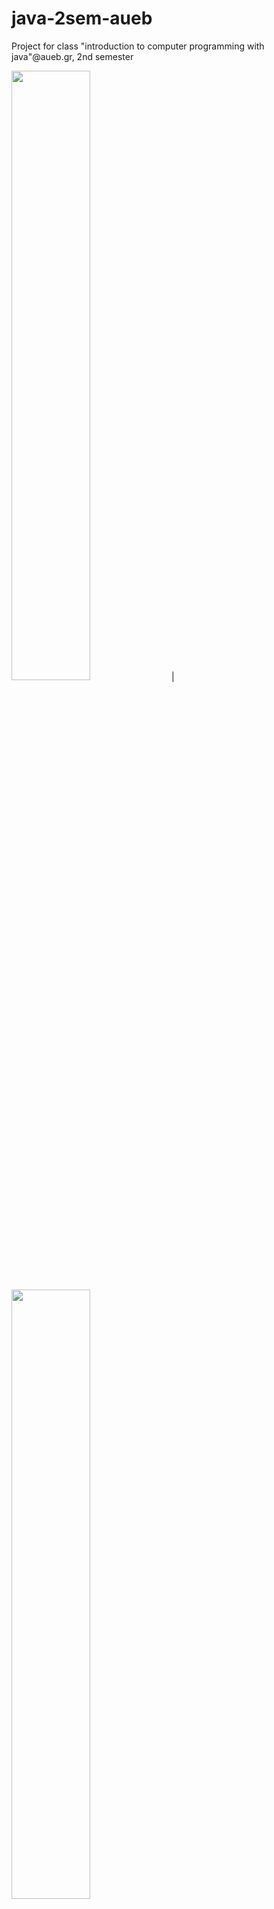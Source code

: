 # java-2sem-aueb
Project for class "introduction to computer programming with java"@aueb.gr, 2nd semester


[<img src="https://cdn-icons-png.flaticon.com/512/65/65680.png?w=826&t=st=1656414054~exp=1656414654~hmac=e1c633fbf954d08547c0ce9aee5c3f10522a5f639d2f51de37f78ed04060297a" width="50%">](phone.mp4 "Phone") | [<img src="https://pic.onlinewebfonts.com/svg/img_220788.png" width="50%">](pc.mp4 "PC")
